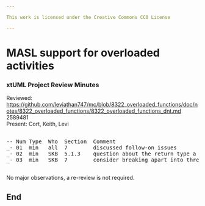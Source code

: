 ```yaml
---

This work is licensed under the Creative Commons CC0 License

---
```


# MASL support for overloaded activities
### xtUML Project Review Minutes

Reviewed:  https://github.com/leviathan747/mc/blob/8322_overloaded_functions/doc/notes/8322_overloaded_functions/8322_overloaded_functions_dnt.md 2589481  
Present:  Cort, Keith, Levi

<pre>

-- Num Type  Who  Section  Comment
_- 01  min   all  7        discussed follow-on issues
_- 02  min   SKB  5.1.3    question about the return type a part of the signature
_- 03  min   SKB  7        consider breaking apart into three separate issues

</pre>
   
No major observations, a re-review is not required.


End
---
